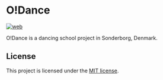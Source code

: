 # O!Dance

[![web](https://github.com/nicklasfrahm/odance/actions/workflows/web.yml/badge.svg?branch=main)](https://github.com/nicklasfrahm/odance/actions/workflows/web.yml)

O!Dance is a dancing school project in Sonderborg, Denmark.

## License

This project is licensed under the [MIT license](./LICENSE.md).
